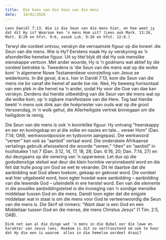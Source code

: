 ```yaml
---
title:  Die koms van die Seun van die mens
date:   19/02/2020
---
```


`Lees Daniël 7:13. Wie is die Seun van die mens hier, en hoe weet jy dat dit Hy is? Waaraan ken ’n mens Hom uit? (Lees ook Mark. 13:26, Matt. 8:20 en hfst. 9:6, asook Luk. 9:26 en hfst. 12:8.)` 

Terwyl die oordeel ontvou, verskyn die vernaamste figuur op die toneel: die Seun van die mens. Wie is Hy? Eerstens maak Hy sy verskyning as ’n afsonderlike hemelse figuur. Uit sy titel blyk dit dat Hy ook menslike eienskappe vertoon. Met ander woorde, Hy is ’n godmens wat aktief by die oordeel betrokke is. Tweedens is ‘die Seun van die mens wat op die wolke kom’ ’n algemene Nuwe Testamentiese voorstelling van Jesus se wederkoms. In dié geval, d.w.s. hier in Daniël 7:13, kom die Seun van die mens nie bo vanaf die hemel af aarde toe nie. Nee, Hy beweeg horisontaal van een plek in die hemel na ’n ander, sodat Hy voor die Oue van dae kan verskyn. Derdens dui hierdie uitbeelding van die Seun van die mens wat op die wolke kom, op ’n sigbare manifestasie van die Here. Tog laat hierdie beeld ‘n mens ook dink aan die hoëpriester van ouds wat op die groot Versoendag, in ’n wolk gehul, die Allerheiligste vertrek binnegaan om die heiligdom  te reinig. 

Die Seun van die mens is ook ’n koninklike figuur. Hy ontvang “heerskappy en eer en koningskap en al die volke en nasies en tale… vereer Hom” (Dan. 7:14; OAB, werkwoordposisie en tydsvorm aangepas). Die werkwoord “vereer” kan ook as “aanbid” vertaal word. Die onderskeie Afrikaanse vertalings gebruik afwisselend die woorde “vereer,” “dien” en “aanbid” in hoofstukke 1 tot 7 (Dan. 3:12, 14, 17, 18, 28; Dan. 6:16, 20; Dan. 7:14, 27) en dui deurgaans op die verering van ’n opperwese. Let dus op die godsdienstige stelsel wat deur die klein horinkie versinnebeeld word en die feit dat hulle poog om God se wet te verander. Dit lei daartoe dat die aanbidding wat God alleen toekom, gekaap en geknoei word. Die oordeel wat hier uitgebeeld word, toon egter hoedat ware aanbidding – aanbidding van die lewende God – uiteindelik in ere herstel word. Een van die elemente in die pouslike aanbiddingstelsel is die invoeging van ’n sondige menslike middelaar tussen God en die mens. Daniël toon egter dat die enigste middelaar wat in staat is om die mens voor God te verteenwoordig die Seun van die mens is. Die Skrif sê immers: “Want daar is een God en een Middellaar tussen God en die mense, die mens Christus Jesus” (1 Tim. 2:5, OAB). 

`Dink net aan al die dinge wat ’n mens in die Bybel oor die lewe en karakter van Jesus lees. Hoekom is dit so vertroostend om ook te hoor dat Hy die een is waarom  alles in die hemelse oordeel draai?`